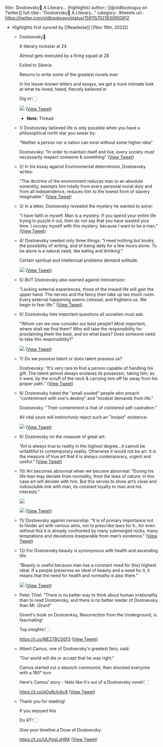 title:: Dostoevsky🧵 A Literary... (highlights)
author:: [[@oldbooksguy on Twitter]]
full-title:: "Dostoevsky🧵 A Literary..."
category:: #tweets
url:: https://twitter.com/oldbooksguy/status/1591157021830950912

- Highlights first synced by [[Readwise]] [[Nov 19th, 2022]]
	- Dostoevsky🧵
	  
	  A literary rockstar at 24
	  
	  Almost gets executed by a firing squad at 28
	  
	  Exiled to Siberia
	  
	  Returns to write some of the greatest novels ever
	  
	  In his lesser-known letters and essays, we get a more intimate look at what he loved, hated, fiercely believed in
	  
	  Dig in👇🏻 
	  
	  ![](https://pbs.twimg.com/media/FhTsk-qVsAAXGPR.jpg) ([View Tweet](https://twitter.com/oldbooksguy/status/1591157021830950912))
		- **Note**: Thread
	- 1/ Dostoevsky believed life is only possible when you have a philosophical north star you swear by:
	  
	  "Neither a person nor a nation can exist without some higher idea"
	  
	  Dostoevsky: "In order to maintain itself and live, every society must necessarily respect someone & something" ([View Tweet](https://twitter.com/oldbooksguy/status/1591157153955713027))
	- 2/ In his essay against Environmental determinism, Dostoevsky writes:
	  
	  "The doctrine of the environment reduces man to an absolute nonentity, exempts him totally from every personal moral duty and from all independence, reduces him to the lowest form of slavery imaginable." ([View Tweet](https://twitter.com/oldbooksguy/status/1591157294175514624))
	- 3/ In a letter, Dostoevsky revealed the mystery he wanted to solve:
	  
	  “I have faith in myself. Man is a mystery: if you spend your entire life trying to puzzle it out, then do not say that you have wasted your time. I occupy myself with this mystery, because I want to be a man." ([View Tweet](https://twitter.com/oldbooksguy/status/1591157385699414016))
	- 4/ Dostoevsky needed only three things: “I need nothing but books, the possibility of writing, and of being daily for a few hours alone. To be alone is a natural need, like eating and drinking."
	  
	  Certain spiritual and intellectual problems demand solitude. 
	  
	  ![](https://pbs.twimg.com/media/FhTtdIZUcAAN7ln.jpg) ([View Tweet](https://twitter.com/oldbooksguy/status/1591157703459901440))
	- 5/ BUT Dostoevsky also warned against introversion: 
	  
	  "Lacking external experiences, those of the inward life will gain the upper hand. The nerves and the fancy then take up too much room. Every external happening seems colossal, and frightens us. We begin to fear life.” ([View Tweet](https://twitter.com/oldbooksguy/status/1591157804949438466))
	- 6/ Dostoevsky lists important questions all societies must ask:
	  
	  "Whom can we now consider our best people? Most important, where shall we find them? Who will take the responsibility for proclaiming them the best, and on what basis? Does someone need to take this responsibility?" 
	  
	  ![](https://pbs.twimg.com/media/FhTt7kiVUAAwrM5.png) ([View Tweet](https://twitter.com/oldbooksguy/status/1591158189097353216))
	- 7/ Do we possess talent or does talent possess us? 
	  
	  Dostoevsky: “It's very rare to find a person capable of handling his gift. The talent almost always enslaves its possessor, taking him, as it were, by the scruff of the neck & carrying him off far away from his proper path.” ([View Tweet](https://twitter.com/oldbooksguy/status/1591158666845376512))
	- 8/ Dostoevsky hated the "small-souled" people who preach "contentment with one's destiny” and "modest demands from life."
	  
	  Dostoevsky: "Their contentment is that of cloistered self-castration."
	  
	  All vital souls will instinctively reject such an "insipid" existence. 
	  
	  ![](https://pbs.twimg.com/media/FhTuziXUcAA5A3x.png) ([View Tweet](https://twitter.com/oldbooksguy/status/1591159202625777664))
	- 9/ Dostoevsky on the measure of great art:
	  
	  “Art is always true to reality in the highest degree…it cannot be unfaithful to contemporary reality. Otherwise it would not be art. It is the measure of true art that it is always contemporary, urgent and useful.” ([View Tweet](https://twitter.com/oldbooksguy/status/1591159359115235329))
	- 10/ Art becomes abnormal when we become abnormal: “During his life man may deviate from normality, from the laws of nature; in this case art will deviate with him. But this serves to show art’s close and indissoluble link with man, its constant loyalty to man and his interests.” 
	  
	  ![](https://pbs.twimg.com/media/FhTvIaWUcAEsccn.jpg) 
	  
	  ![](https://pbs.twimg.com/media/FhTvNxUVUAA7-oh.png) ([View Tweet](https://twitter.com/oldbooksguy/status/1591159711440973824))
	- 11/ Dostoevsky against censorship: "It is of primary importance not to hinder art with various aims, not to prescribe laws for it…for even without this it is already confronted by many submerged rocks, many temptations and deviations inseparable from man’s existence." ([View Tweet](https://twitter.com/oldbooksguy/status/1591159819570122753))
	- 12/ For Dostoevsky beauty is synonymous with health and ascending life:
	  
	  “Beauty is useful because man has a constant need for (his) highest ideal. If a people preserves an ideal of beauty and a need for it, it means that the need for health and normality is also there." 
	  
	  ![](https://pbs.twimg.com/media/FhTvq0MUUAEjos2.jpg) ([View Tweet](https://twitter.com/oldbooksguy/status/1591160199477616641))
	- Peter Thiel: "There is no better way to think about human irrationality than to read Dostoevsky, and there is no better reader of Dostoevsky than Mr. Girard"
	  
	  Girard's book on Dostoevksy, Resurrection from the Underground, is fascinating!
	  
	  Top insights👇🏻
	  
	  https://t.co/ME27BCG0f3 ([View Tweet](https://twitter.com/oldbooksguy/status/1591161130768281600))
	- Albert Camus, one of Dostoevsky's greatest fans, said:
	  
	  "Our world will die or accept that he was right."
	  
	  Camus started out a staunch communist, then shocked everyone with a 180° turn
	  
	  Here's Camus' story - feels like it's out of a Dostoevsky novel👇🏻
	  
	  https://t.co/eOx8clnAc8 ([View Tweet](https://twitter.com/oldbooksguy/status/1591163629914968064))
	- Thank you for reading!
	  
	  If you enjoyed this
	  
	  Do RT👇🏻
	  
	  Give your timeline a Dose of Dostoevsky:
	  
	  https://t.co/ULPggLsHRA ([View Tweet](https://twitter.com/oldbooksguy/status/1591163901047377921))